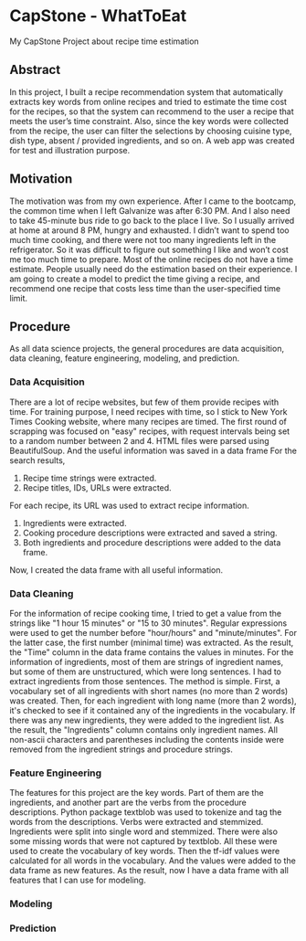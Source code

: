 # CapStone - WhatToEat

My CapStone Project about recipe time estimation

## Abstract

In this project, I built a recipe recommendation system that automatically extracts key words from online recipes and tried to estimate the time cost for the recipes, so that the system can recommend to the user a recipe that meets the user’s time constraint. Also, since the key words were collected from the recipe, the user can filter the selections by choosing cuisine type, dish type, absent / provided ingredients, and so on. A web app was created for test and illustration purpose.

## Motivation

The motivation was from my own experience. After I came to the bootcamp, the common time when I left Galvanize was after 6:30 PM. And I also need to take 45-minute bus ride to go back to the place I live. So I usually arrived at home at around 8 PM, hungry and exhausted. I didn’t want to spend too much time cooking, and there were not too many ingredients left in the refrigerator. So it was difficult to figure out something I like and won’t cost me too much time to prepare.
Most of the online recipes do not have a time estimate. People usually need do the estimation based on their experience. I am going to create a model to predict the time giving a recipe, and recommend one recipe that costs less time than the user-specified time limit.

## Procedure

As all data science projects, the general procedures are data acquisition, data cleaning, feature engineering, modeling, and prediction.

### Data Acquisition

There are a lot of recipe websites, but few of them provide recipes with time. For training purpose, I need recipes with time, so I stick to New York Times Cooking website, where many recipes are timed. The first round of scrapping was focused on "easy" recipes, with request intervals being set to a random number between 2 and 4.
HTML files were parsed using BeautifulSoup. And the useful information was saved in a data frame
For the search results,
1. Recipe time strings were extracted.
2. Recipe titles, IDs, URLs were extracted.

For each recipe, its URL was used to extract recipe information.
1. Ingredients were extracted.
2. Cooking procedure descriptions were extracted and saved a string.
3. Both ingredients and procedure descriptions were added to the data frame.

Now, I created the data frame with all useful information.

### Data Cleaning

For the information of recipe cooking time, I tried to get a value from the strings like "1 hour 15 minutes" or "15 to 30 minutes". Regular expressions were used to get the number before "hour/hours" and "minute/minutes". For the latter case, the first number (minimal time) was extracted. As the result, the "Time" column in the data frame contains the values in minutes.
For the information of ingredients, most of them are strings of ingredient names, but some of them are unstructured, which were long sentences. I had to extract ingredients from those sentences. The method is simple. First, a vocabulary set of all ingredients with short names (no more than 2 words) was created. Then, for each ingredient with long name (more than 2 words), it's checked to see if it contained any of the ingredients in the vocabulary. If there was any new ingredients, they were added to the ingredient list. As the result, the "Ingredients" column contains only ingredient names.
All non-ascii characters and parentheses including the contents inside were removed from the ingredient strings and procedure strings.

### Feature Engineering

The features for this project are the key words. Part of them are the ingredients, and another part are the verbs from the procedure descriptions. Python package textblob was used to tokenize and tag the words from the descriptions. Verbs were extracted and stemmized. Ingredients were split into single word and stemmized. There were also some missing words that were not captured by textblob. All these were used to create the vocabulary of key words.
Then the tf-idf values were calculated for all words in the vocabulary. And the values were added to the data frame as new features.
As the result, now I have a data frame with all features that I can use for modeling.

### Modeling

### Prediction

